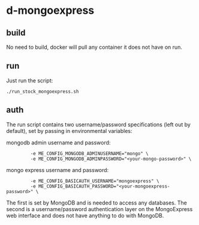 # d-mongoexpress

## build

No need to build, docker will pull any container it does not have on run.

## run

Just run the script:

```
./run_stock_mongoexpress.sh
```

## auth

The run script contains two username/password
specifications (left out by default), set by
passing in environmental variables:

mongodb admin username and password:

```
         -e ME_CONFIG_MONGODB_ADMINUSERNAME="mongo" \
         -e ME_CONFIG_MONGODB_ADMINPASSWORD="<your-mongo-password>" \
```

mongo express username and password:

```
         -e ME_CONFIG_BASICAUTH_USERNAME="mongoexpress" \
         -e ME_CONFIG_BASICAUTH_PASSWORD="<your-mongoexpress-password>" \
```

The first is set by MongoDB and is needed to access
any databases. The second is a username/password
authentication layer on the MongoExpress web interface
and does not have anything to do with MongoDB.

